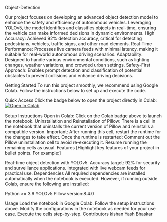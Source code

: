 Object-Detection 

Our project focuses on developing an advanced object detection model to enhance the safety and efficiency of autonomous vehicles.
Leveraging YOLOv5, the model identifies and classifies objects in real-time, ensuring the vehicle can make informed decisions in dynamic environments.
High Accuracy: Achieved 92% detection accuracy, critical for detecting pedestrians, vehicles, traffic signs, and other road elements.
Real-Time Performance: Processes live camera feeds with minimal latency, making it suitable for real-world autonomous driving scenarios.
Adaptability: Designed to handle various environmental conditions, such as lighting changes, weather variations, and crowded urban settings.
Safety-First Approach: Enables prompt detection and classification of potential obstacles to prevent collisions and enhance driving decisions.


Getting Started
To run this project smoothly, we recommend using Google Colab. Follow the instructions below to set up and execute the code.

Quick Access
Click the badge below to open the project directly in Colab:
[![Open In Colab](https://colab.research.google.com/assets/colab-badge.svg)](https://colab.research.google.com/github/kishan2805/final-submit/blob/main/final-submission%20Qual-230331/code.ipynb)

Setup Instructions
Open in Colab: Click on the Colab badge above to launch the notebook.
Uninstallation and Reinstallation of Pillow:
There is a cell in the notebook that uninstalls the current version of Pillow and reinstalls a compatible version.
Important: After running this cell, restart the runtime for the changes to take effect.
Once the runtime is restarted:
Comment out the Pillow uninstallation cell to avoid re-executing it.
Resume running the remaining cells as usual.
Features
[Highlight key features of your project in bullet points. For example:]

Real-time object detection with YOLOv5.
Accuracy target: 92% for security and surveillance applications.
Integrated with live webcam feeds for practical use.
Dependencies
All required dependencies are installed automatically when the notebook is executed. However, if running outside Colab, ensure the following are installed:

Python >= 3.9
YOLOv5
Pillow version:8.4.0


Usage
Load the notebook in Google Colab.
Follow the setup instructions above.
Modify the configurations in the notebook as needed for your use case.
Execute the cells step-by-step.
Contributors
kishan
Yash
Bhaskar
